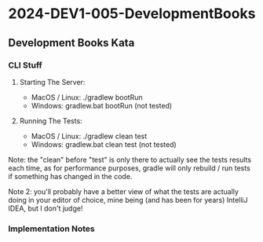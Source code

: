 # 2024-DEV1-005-DevelopmentBooks
## Development Books Kata 

### CLI Stuff 
1. Starting The Server:

   * MacOS / Linux: ./gradlew bootRun
   * Windows: gradlew.bat bootRun (not tested)

2. Running The Tests: 
   * MacOS / Linux: ./gradlew clean test
   * Windows: gradlew.bat clean test (not tested)

    
Note: the "clean" before "test" is only there to actually see the tests results each time, as for performance purposes, gradle will only rebuild / run tests if something has changed in the code.
  
Note 2: you'll probably have a better view of what the tests are actually doing in your editor of choice, mine being (and has been for years) IntelliJ IDEA, but I don't judge!

### Implementation Notes
